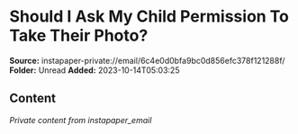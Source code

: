 # Should I Ask My Child Permission To Take Their Photo?

**Source:** instapaper-private://email/6c4e0d0bfa9bc0d856efc378f121288f/
**Folder:** Unread
**Added:** 2023-10-14T05:03:25




## Content
*Private content from instapaper_email*
